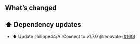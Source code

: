 ## What’s changed

## ⬆️ Dependency updates

- ⬆️ Update philippe44/AirConnect to v1.7.0 @renovate ([#160](https://github.com/hassio-addons/addon-airsonos/pull/160))
